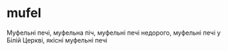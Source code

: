 # mufel
Муфельні печі, муфельна піч, муфельні печі недорого, муфельні печі у Білій Церкві, якісні муфельні печі
